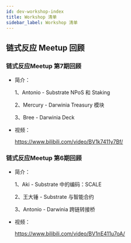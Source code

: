 ```yaml
---
id: dev-workshop-index
title: Workshop 清单
sidebar_label: Workshop 清单
---
```


## 链式反应 Meetup 回顾

### 链式反应Meetup 第7期回顾

- 简介：

  1、Antonio - Substrate NPoS 和 Staking

  2、Mercury - Darwinia Treasury 模块

  3、Bree - Darwinia Deck

- 视频：

  https://www.bilibili.com/video/BV1k7411y7Bf/

### 链式反应Meetup 第6期回顾

- 简介：

  1、Aki - Substrate 中的编码：SCALE

  2、王大锤 - Substrate 与智能合约

  3、Antonio - Darwinia 跨链转接桥

- 视频：

  https://www.bilibili.com/video/BV1nE411u7oA/



